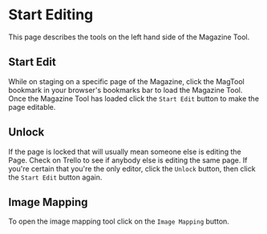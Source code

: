 # Start Editing
<!-- [[TOC]] -->
This page describes the tools on the left hand side of the Magazine Tool.

## Start Edit

While on staging on a specific page of the Magazine, click the MagTool bookmark in your browser's bookmarks bar to load the Magazine Tool. Once the Magazine Tool has loaded click the `Start Edit` button to make the page editable.

## Unlock

If the page is locked that will usually mean someone else is editing the Page. Check on Trello to see if anybody else is editing the same page. If you're certain that you're the only editor, click the `Unlock` button, then click the `Start Edit` button again.

## Image Mapping

To open the image mapping tool click on the `Image Mapping` button.